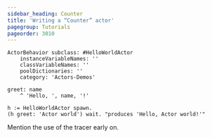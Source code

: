 ```yaml
---
sidebar_heading: Counter
title: 'Writing a “Counter” actor'
pagegroup: Tutorials
pageorder: 3010
---
```


```smalltalk
ActorBehavior subclass: #HelloWorldActor
	instanceVariableNames: ''
	classVariableNames: ''
	poolDictionaries: ''
	category: 'Actors-Demos'

greet: name
	^ 'Hello, ', name, '!'

h := HelloWorldActor spawn.
(h greet: 'Actor world') wait. "produces 'Hello, Actor world!'"
```

Mention the use of the tracer early on.
